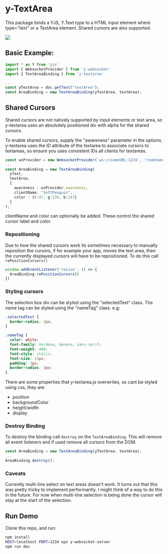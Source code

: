 # y-TextArea

This package binds a YJS, Y.Text type to a HTML input element where type="text" or a TextArea element. Shared cursors are also supported.

![](demo.gif)

## Basic Example:

```js
import * as Y from 'yjs'
import { WebsocketProvider } from 'y-websocket'
import { TextAreaBinding } from 'y-textarea'

..
const yTextArea = doc.getText("textArea");
const AreaBinding = new TextAreaBinding(yTextArea, textArea);

```

## Shared Cursors

Shared cursors are not natively supported by input elements or text area, so y-textarea uses an absolutely positioned div with alpha for the shared cursors.

To enable shared cursors, supply the "awareness" parameter in the options.
y-textarea uses the ID attribute of the textarea to associate cursors to textareas, so ensure you uses consistent IDs all clients for textareas.

```typescript
const wsProvider = new WebsocketProvider(`ws://someURL:1234`, 'roomname', doc)
...
const AreaBinding = new TextAreaBinding(
  yText,
  textArea,
  {
    awareness : wsProvider.awareness,
    clientName: "SoftPenguin",
    color : {r:47, g:226, b:147}
  }
);
```

clientName and color can optionally be added. These control the shared cursor label and color.

### Repositioning

Due to how the shared cursors work its sometimes necessary to manually reposition the cursors, if for example your app, moves the text area, then the currently displayed cursors will have to be repositioned. To do this call `rePositionCursors()`

```typescript
window.addEventListener('resize', () => {
  AreaBinding.rePositionCursors()
})
```

### Styling cursors

The selection box div can be styled using the "selectedText" class. The name tag can be styled using the "nameTag" class. e.g:

```css
.selectedText {
  border-radius: 2px;
}

.nameTag {
  color: white;
  font-family: Verdana, Geneva, sans-serif;
  font-weight: 400;
  font-style: italic;
  font-size: 12px;
  padding: 3px;
  border-radius: 3px;
}
```

There are some properties that y-textarea.js overwrites, so cant be styled using css, they are:

- position
- backgroundColor
- height/width
- display

### Destroy Binding

To destroy the binding call `destroy` on the `TextAreaBinding`. This will remove all event listeners and if used remove all cursors from the DOM.

```typescript
const AreaBinding = new TextAreaBinding(yTextArea, textArea);
...
AreaBinding.destroy();
```

### Caveats

Currently multi-line select on text areas doesn't work. It turns out that this was pretty tricky to implement performantly. I might think of a way to do this in the future. For now when multi-line selection is being done the cursor will stay at the start of the selection.

## Run Demo

Clone this repo, and run:

```bash
npm install
HOST=localhost PORT=1234 npx y-websocket-server
npm run dev
```
